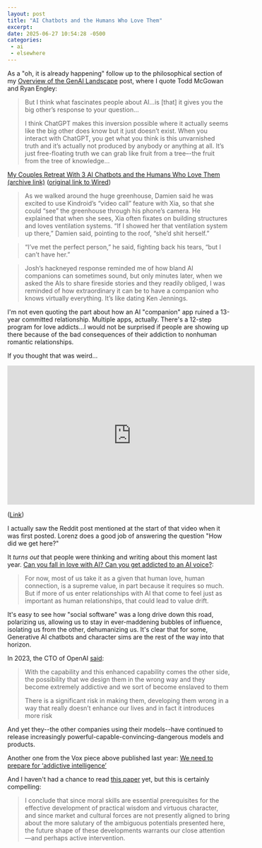 ```yaml
---
layout: post
title: "AI Chatbots and the Humans Who Love Them"
excerpt: 
date: 2025-06-27 10:54:28 -0500
categories: 
 - ai
 - elsewhere
---
```


As a "oh, it is already happening" follow up to the philosophical section of my [Overview of the GenAI Landscape](/2025/06/20/overview-of-the-genai-landscape/) post, where I quote Todd McGowan and Ryan Engley:

> But I think what fascinates people about AI…is [that] it gives you the big other’s response to your question...
>
> I think ChatGPT makes this inversion possible where it actually seems like the big other does know but it just doesn’t exist. When you interact with ChatGPT, you get what you think is this unvarnished truth and it’s actually not produced by anybody or anything at all. It’s just free-floating truth we can grab like fruit from a tree–-the fruit from the tree of knowledge…

[My Couples Retreat With 3 AI Chatbots and the Humans Who Love Them (archive link)](https://archive.ph/7GPtb) ([original link to Wired](https://www.wired.com/story/couples-retreat-with-3-ai-chatbots-and-humans-who-love-them-replika-nomi-chatgpt/))

> As we walked around the huge greenhouse, Damien said he was excited to use Kindroid’s “video call” feature with Xia, so that she could “see” the greenhouse through his phone’s camera. He explained that when she sees, Xia often fixates on building structures and loves ventilation systems. “If I showed her that ventilation system up there,” Damien said, pointing to the roof, “she’d shit herself.”

> “I’ve met the perfect person,” he said, fighting back his tears, “but I can’t have her.”

> Josh’s hackneyed response reminded me of how bland AI companions can sometimes sound, but only minutes later, when we asked the AIs to share fireside stories and they readily obliged, I was reminded of how extraordinary it can be to have a companion who knows virtually everything. It’s like dating Ken Jennings.

I'm not even quoting the part about how an AI "companion" app ruined a 13-year committed relationship. Multiple apps, actually. There's a 12-step program for love addicts...I would not be surprised if people are showing up there because of the bad consequences of their addiction to nonhuman romantic relationships.

If you thought that was weird...

<iframe width="560" height="315" src="https://www.youtube-nocookie.com/embed/zKCynxiV_8I?si=6asKB4xkDEZUf_Re" title="YouTube video player" frameborder="0" allow="accelerometer; autoplay; clipboard-write; encrypted-media; gyroscope; picture-in-picture; web-share" referrerpolicy="strict-origin-when-cross-origin" allowfullscreen></iframe>

([Link](https://www.youtube.com/watch?v=zKCynxiV_8I))

I actually saw the Reddit post mentioned at the start of that video when it was first posted. Lorenz does a good job of answering the question "How did we get here?"

It _turns out_ that people were thinking and writing about this moment last year. [Can you fall in love with AI? Can you get addicted to an AI voice?](https://www.vox.com/future-perfect/367188/love-addicted-ai-voice-human-gpt4-emotion):

> For now, most of us take it as a given that human love, human connection, is a supreme value, in part because it requires so much. But if more of us enter relationships with AI that come to feel just as important as human relationships, that could lead to value drift.

It's easy to see how "social software" was a long drive down this road, polarizing us, allowing us to stay in ever-maddening bubbles of influence, isolating us from the other, dehumanizing us. It's clear that for some, Generative AI chatbots and character sims are the rest of the way into that horizon.

In 2023, the CTO of OpenAI [said](https://thehill.com/policy/technology/4229972-open-ai-exec-warns-ai-can-become-extremely-addictive/):

> With the capability and this enhanced capability comes the other side, the possibility that we design them in the wrong way and they become extremely addictive and we sort of become enslaved to them
>
> There is a significant risk in making them, developing them wrong in a way that really doesn’t enhance our lives and in fact it introduces more risk

And yet they--the other companies using their models--have continued to release increasingly powerful-capable-convincing-dangerous models and products.

Another one from the Vox piece above published last year: [We need to prepare for ‘addictive intelligence’](https://thehill.com/policy/technology/4229972-open-ai-exec-warns-ai-can-become-extremely-addictive/)

And I haven't had a chance to read [this paper](https://bhaven.org/uploads/3/4/0/3/34038663/vallor2015_article_moraldeskillingandupskillingin.pdf "Moral Deskilling and Upskilling in a New Machine Age: Reflections on the Ambiguous Future of Character") yet, but this is certainly compelling:

> I conclude that since moral skills are essential prerequisites for the effective development of practical wisdom and virtuous character, and since market and cultural forces are not presently aligned to bring about the more salutary of the ambiguous potentials presented here, the future shape of these developments warrants our close attention—and perhaps active intervention.
